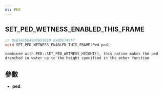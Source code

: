 ```yaml
---
ns: PED
---
```

## SET_PED_WETNESS_ENABLED_THIS_FRAME

```c
// 0xB5485E4907B53019 0xBDE749F7
void SET_PED_WETNESS_ENABLED_THIS_FRAME(Ped ped);
```

```
combined with PED::SET_PED_WETNESS_HEIGHT(), this native makes the ped drenched in water up to the height specified in the other function  
```

## 參數
* **ped**: 

